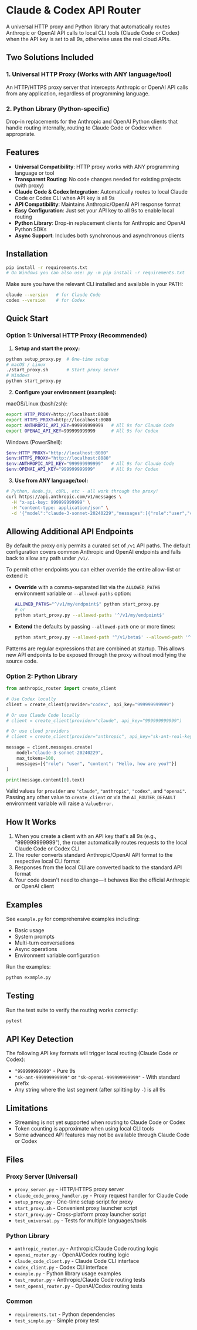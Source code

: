 # Claude & Codex API Router

A universal HTTP proxy and Python library that automatically routes Anthropic or OpenAI API calls to local CLI tools (Claude Code or Codex) when the API key is set to all 9s, otherwise uses the real cloud APIs.

## Two Solutions Included

### 1. Universal HTTP Proxy (Works with ANY language/tool)
An HTTP/HTTPS proxy server that intercepts Anthropic or OpenAI API calls from any application, regardless of programming language.

### 2. Python Library (Python-specific)
Drop-in replacements for the Anthropic and OpenAI Python clients that handle routing internally, routing to Claude Code or Codex when appropriate.

## Features

- **Universal Compatibility**: HTTP proxy works with ANY programming language or tool
- **Transparent Routing**: No code changes needed for existing projects (with proxy)
- **Claude Code & Codex Integration**: Automatically routes to local Claude Code or Codex CLI when API key is all 9s
- **API Compatibility**: Maintains Anthropic/OpenAI API response format
- **Easy Configuration**: Just set your API key to all 9s to enable local routing
- **Python Library**: Drop-in replacement clients for Anthropic and OpenAI Python SDKs
- **Async Support**: Includes both synchronous and asynchronous clients

## Installation

```bash
pip install -r requirements.txt
# On Windows you can also use: py -m pip install -r requirements.txt
```

Make sure you have the relevant CLI installed and available in your PATH:
```bash
claude --version   # for Claude Code
codex --version    # for Codex
```

## Quick Start

### Option 1: Universal HTTP Proxy (Recommended)

1. **Setup and start the proxy:**
```bash
python setup_proxy.py  # One-time setup
# macOS / Linux
./start_proxy.sh       # Start proxy server
# Windows
python start_proxy.py
```

2. **Configure your environment (examples):**

macOS/Linux (bash/zsh):
```bash
export HTTP_PROXY=http://localhost:8080
export HTTPS_PROXY=http://localhost:8080
export ANTHROPIC_API_KEY=999999999999   # All 9s for Claude Code
export OPENAI_API_KEY=999999999999      # All 9s for Codex
```

Windows (PowerShell):
```powershell
$env:HTTP_PROXY="http://localhost:8080"
$env:HTTPS_PROXY="http://localhost:8080"
$env:ANTHROPIC_API_KEY="999999999999"   # All 9s for Claude Code
$env:OPENAI_API_KEY="999999999999"      # All 9s for Codex
```

3. **Use from ANY language/tool:**
```bash
# Python, Node.js, cURL, etc - all work through the proxy!
curl https://api.anthropic.com/v1/messages \
  -H "x-api-key: 999999999999" \
  -H "content-type: application/json" \
  -d '{"model":"claude-3-sonnet-20240229","messages":[{"role":"user","content":"Hello"}],"max_tokens":50}'
```

## Allowing Additional API Endpoints

By default the proxy only permits a curated set of `/v1` API paths. The default
configuration covers common Anthropic and OpenAI endpoints and falls back to
allow any path under `/v1/`.

To permit other endpoints you can either override the entire allow-list or
extend it:

- **Override** with a comma-separated list via the `ALLOWED_PATHS` environment
  variable or `--allowed-paths` option:

  ```bash
  ALLOWED_PATHS="^/v1/my/endpoint$" python start_proxy.py
  # or
  python start_proxy.py --allowed-paths '^/v1/my/endpoint$'
  ```

- **Extend** the defaults by passing `--allowed-path` one or more times:

  ```bash
  python start_proxy.py --allowed-path '^/v1/beta$' --allowed-path '^/v1/other$'
  ```

Patterns are regular expressions that are combined at startup. This allows new
API endpoints to be exposed through the proxy without modifying the source
code.

### Option 2: Python Library

```python
from anthropic_router import create_client

# Use Codex locally
client = create_client(provider="codex", api_key="999999999999")

# Or use Claude Code locally
# client = create_client(provider="claude", api_key="999999999999")

# Or use cloud providers
# client = create_client(provider="anthropic", api_key="sk-ant-real-key")

message = client.messages.create(
    model="claude-3-sonnet-20240229",
    max_tokens=100,
    messages=[{"role": "user", "content": "Hello, how are you?"}]
)

print(message.content[0].text)
```

Valid values for `provider` are `"claude"`, `"anthropic"`, `"codex"`, and `"openai"`. Passing any other value to `create_client` or via the `AI_ROUTER_DEFAULT` environment variable will raise a `ValueError`.

## How It Works

1. When you create a client with an API key that's all 9s (e.g., "999999999999"), the router automatically routes requests to the local Claude Code or Codex CLI
2. The router converts standard Anthropic/OpenAI API format to the respective local CLI format
3. Responses from the local CLI are converted back to the standard API format
4. Your code doesn't need to change—it behaves like the official Anthropic or OpenAI client

## Examples

See `example.py` for comprehensive examples including:
- Basic usage
- System prompts
- Multi-turn conversations
- Async operations
- Environment variable configuration

Run the examples:
```bash
python example.py
```

## Testing

Run the test suite to verify the routing works correctly:
```bash
pytest
```

## API Key Detection

The following API key formats will trigger local routing (Claude Code or Codex):
- `"999999999999"` - Pure 9s
- `"sk-ant-999999999999"` or `"sk-openai-999999999999"` - With standard prefix
- Any string where the last segment (after splitting by `-`) is all 9s

## Limitations

- Streaming is not yet supported when routing to Claude Code or Codex
- Token counting is approximate when using local CLI tools
- Some advanced API features may not be available through Claude Code or Codex

## Files

### Proxy Server (Universal)
- `proxy_server.py` - HTTP/HTTPS proxy server
- `claude_code_proxy_handler.py` - Proxy request handler for Claude Code
- `setup_proxy.py` - One-time setup script for proxy
- `start_proxy.sh` - Convenient proxy launcher script
- `start_proxy.py` - Cross-platform proxy launcher script
- `test_universal.py` - Tests for multiple languages/tools

### Python Library
- `anthropic_router.py` - Anthropic/Claude Code routing logic
- `openai_router.py` - OpenAI/Codex routing logic
- `claude_code_client.py` - Claude Code CLI interface
- `codex_client.py` - Codex CLI interface
- `example.py` - Python library usage examples
- `test_router.py` - Anthropic/Claude Code routing tests
- `test_openai_router.py` - OpenAI/Codex routing tests

### Common
- `requirements.txt` - Python dependencies
- `test_simple.py` - Simple proxy test
